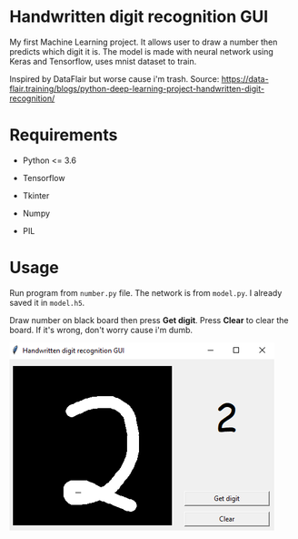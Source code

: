 # Handwritten digit recognition GUI
My first Machine Learning project. It allows user to draw a number then predicts which digit it is. The model is made with neural network using Keras and Tensorflow, uses mnist dataset to train.

Inspired by DataFlair but worse cause i'm trash. Source: https://data-flair.training/blogs/python-deep-learning-project-handwritten-digit-recognition/


# Requirements

- Python <= 3.6


- Tensorflow


- Tkinter


- Numpy


- PIL


# Usage

Run program from ```number.py``` file. The network is from ```model.py```. I already saved it in ```model.h5```.

Draw number on black board then press **Get digit**. Press **Clear** to clear the board. If it's wrong, don't worry cause i'm dumb.

![Alt](img/demo.png)
